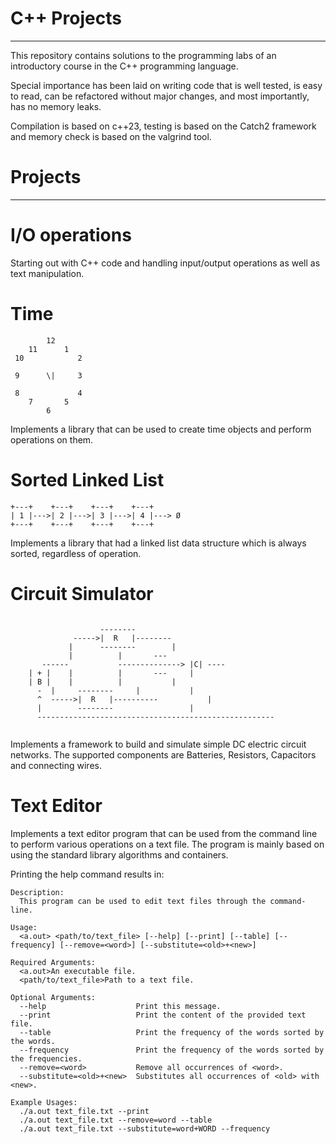 # C++ Projects
--------------
This repository contains solutions to the programming labs of an introductory course in the C++ programming language.

Special importance has been laid on writing code that is well tested, is easy to read, can be refactored without major changes, and most importantly, has no memory leaks.

Compilation is based on c++23, testing is based on the Catch2 framework and memory check is based on the valgrind tool.

# Projects
-----------
# I/O operations
Starting out with C++ code and handling input/output operations as well as text manipulation.

# Time
```
        12
    11      1
 10            2
 
 9      \|     3
 
 8             4
    7       5
        6
```

Implements a library that can be used to create time objects and perform operations on them.

# Sorted Linked List
```
+---+    +---+    +---+    +---+
| 1 |--->| 2 |--->| 3 |--->| 4 |---> Ø
+---+    +---+    +---+    +---+
```

Implements a library that had a linked list data structure which is always sorted, regardless of operation.

# Circuit Simulator
```

	                --------
	          ----->|  R   |--------
	         |      --------        |
	         | 			|		---
	   ------ 			--------------> |C| ----
	| + |    |			|		---     |
	| B |	 |			|			|	
	  -	 |     --------		|			|
	  ^	 ----->|  R   |----------			|	
  	  |	       --------					|	
 	  -----------------------------------------------------


```
Implements a framework to build and simulate simple DC electric circuit networks. The supported components are Batteries, Resistors, Capacitors and connecting wires.

# Text Editor 
Implements a text editor program that can be used from the command line to perform various operations on a text file.
The program is mainly based on using the standard library algorithms and containers.

Printing the help command results in:
```
Description:
  This program can be used to edit text files through the command-line.

Usage:
  <a.out> <path/to/text_file> [--help] [--print] [--table] [--frequency] [--remove=<word>] [--substitute=<old>+<new>]

Required Arguments:
  <a.out>An executable file.
  <path/to/text_file>Path to a text file.

Optional Arguments:
  --help                    Print this message.
  --print                   Print the content of the provided text file.
  --table                   Print the frequency of the words sorted by the words.
  --frequency               Print the frequency of the words sorted by the frequencies.
  --remove=<word>           Remove all occurrences of <word>.
  --substitute=<old>+<new>  Substitutes all occurrences of <old> with <new>.

Example Usages:
  ./a.out text_file.txt --print
  ./a.out text_file.txt --remove=word --table
  ./a.out text_file.txt --substitute=word+WORD --frequency
  ```
  

